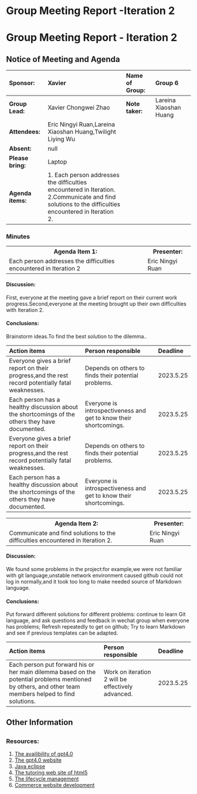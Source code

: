 ﻿# Group Meeting Report -Iteration 2
<h1>Group Meeting Report - Iteration 2</h1>
<h2>Notice of Meeting and Agenda</h2>

 

|Sponsor:    | Xavier |Name of Group:|Group 6|
|:--------       | :-----   |:------------------|:---------|
|**Group Lead:**| Xavier Chongwei Zhao|**Note taker:**|Lareina Xiaoshan Huang|
|**Attendees:**    |Eric Ningyi Ruan,Lareina Xiaoshan Huang,Twilight Liying Wu|
|**Absent:**|null|
| **Please bring:** |Laptop  |
|  **Agenda items:**|1. Each person addresses the difficulties encountered in Iteration. <br>2.Communicate and find solutions to the difficulties encountered in Iteration 2.|

<h3>Minutes</h3>
<table>
<tr>
<th>Agenda Item 1:</th><th>Presenter:</th>
</tr>
<tr>
<td>Each person addresses the difficulties encountered in Iteration 2</td><td>Eric Ningyi Ruan</td>
</tr>
</table>
<h4>Discussion:</h4>
<p>First, everyone at the meeting gave a brief report on their current work progress.Second,everyone at the meeting brought up their own difficulties with Iteration 2.</p>
 <h4>Conclusions:</h4>
<p> Brainstorm ideas.To find the best solution to the dilemma..</p>

| Action items |Person responsible  |Deadline
|:--|:--|:--|
|Everyone gives a brief report on their progress,and the rest record potentially fatal weaknesses.|Depends on others to finds their potential problems.|2023.5.25
|Each person has a healthy discussion about the shortcomings of the others they have documented.|Everyone is introspectiveness and get to know their shortcomings.|2023.5.25
|Everyone gives a brief report on their progress,and the rest record potentially fatal weaknesses.|Depends on others to finds their potential problems.|2023.5.25|
|Each person has a healthy discussion about the shortcomings of the others they have documented.|Everyone is introspectiveness and get to know their shortcomings.|2023.5.25|
<table>
<tr>
<th>Agenda Item 2:</th><th>Presenter:</th>
</tr>
<tr>
<td>Communicate and find solutions to the difficulties encountered in Iteration 2.</td><td>Eric Ningyi Ruan</td>
</tr>
</table>
<h4>Discussion:</h4>
<p>We found some problems in the project:for example,we were not familiar with git language,unstable network environment caused github could not log in normally,and it took too long to make needed source of Markdown language.</p>
<h4>Conclusions:</h4>
<p>Put forward different solutions for different problems: continue to learn Git language, and ask questions and feedback in wechat group when everyone has problems; Refresh repeatedly to get on github; Try to learn Markdown and see if previous templates can be adapted.</p>

|Action items|Person responsible  |Deadline
|:--|:--|:--
|Each person put forward his or her main dilemma based on the potential problems mentioned by others, and other team members helped to find solutions.|Work on iteration 2 will be effectively advanced.|2023.5.25


<h2>Other Information<h2>
<h3>Resources:</h3>


1. [The availibility of gpt4.0](https://www.digitaltrends.com/computing/chatgpt-4-everything-we-know-so-far/)
2. [The gpt4.0 website](https://www.digitaltrends.com/computing/chatgpt-4-everything-we-know-so-far/)
3. [Java eclipse](https://www.jetbrains.com.cn/idea/promo/?utm_source=baidu&utm_medium=cpc&utm_campaign=cn-bai-competitor-ph-pc&utm_content=competitor_intellij&utm_term=eclipse%20java&bd_vid=10952358892143418265)
4. [The tutoring web site of html5](https://www.w3schools.com/html/)
5. [The lifecycle management](https://www.coursera.org/articles/project-management-lifecycle)
6. [Commerce website development](https://www.webfx.com/web-development/glossary/what-is-ecommerce-web-development/#)

